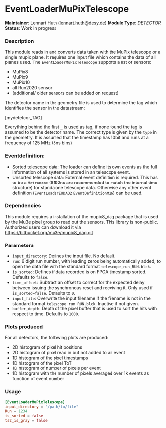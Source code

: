 # EventLoaderMuPixTelescope
**Maintainer**: Lennart Huth (<lennart.huth@desy.de>)
**Module Type**: *DETECTOR*
**Status**: Work in progress

### Description
This module reads in and converts data taken with the MuPix telescope or a single mupix plane.
It requires one input file which contains the data of all planes used.
The `EventLoaderMuPixTelescope` supports a list of sensors:
* MuPix8
* MuPix9
* MuPix10
* all Run2020 sensor
* (additional/ older sensors can be added on request)

The detector name in the geometry file is used to determine the tag which identifies the sensor in the datastream:

[mydetetcor_TAG]

Everything behind the first `_` is used as tag, if none found the tag is assumed to be the detector name.
The correct type is given by the `type` in the geometry.
It is assumed that the timestamp has 10bit and runs at a frequency of 125 MHz (8ns bins)

### Eventdefinition:

* Sorted telescope data: The loader can define its own events as the full
information of all systems is stored in an telescope event.
* Unsorted telescope data: External event definition is required. This has to
be a `Metronome` (8192ns are recommended
to match the internal time structure) for standalone telescope data. Otherwise
any other event definition (`EventLoaderEUDAQ2` `EventDefinitionM26`) can be used.

### Dependencies
This module requires a installation of the mupix8_daq package that is used by the Mu3e pixel group to read out the sensors. This library is non-public. Authorized users can download it via https://bitbucket.org/mu3e/mupix8_daq.git

### Parameters
* `input_directory`: Defines the input file. No default.
* `run`: 6 digit run number, with leading zeros being automatically added, to open the data file with the standard format `telescope_run_RUN.blck`.
* `is_sorted`: Defines if data recorded is on FPGA timestamp sorted. Defaults to `false`.
* `time_offset`: Subtract an offset to correct for the expected delay between
issuing the synchronous reset and receiving it. Only used if
`is_sorted=false`. Defaults to `0`.
* `input_file`: Overwrite the input filename if the filename is not in the
standard format `telescope_run_RUN.blck`. Inactive if not given.
* `buffer_depth`: Depth of the pixel buffer that is used to sort the hits with
respect to time. Defaults to `1000`.
### Plots produced

For all detectors, the following plots are produced:

* 2D histogram of pixel hit positions
* 2D histogram of pixel read in but not added to an event
* 1D histogram of the pixel timestamps
* 1D histogram of the pixel ToT
* 1D histogram of number of pixels per event
* 1D histogram with the number of pixels averaged over 1k events as function of event number

### Usage
```toml
[EventLoaderMuPixTelescope]
input_directory = "/path/to/file"
Run = 1234
is_sorted = false 
ts2_is_gray = false

```

